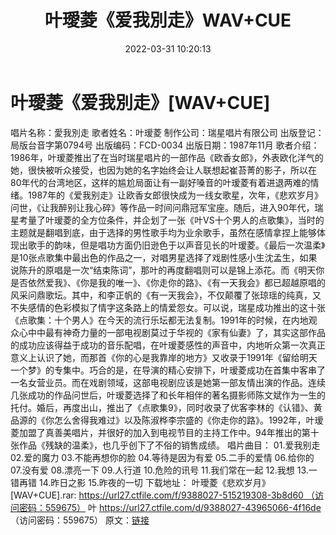 ﻿---
title: 叶璦菱《爱我別走》WAV+CUE
date: 2022-03-31 10:20:13
categories: WAV车载音乐、镜像
tags: 国语流行
---
# 叶璦菱《爱我別走》[WAV+CUE]

唱片名称：愛我別走
歌者姓名：叶瑷菱
制作公司：瑞星唱片有限公司
出版登记：局版台音字第0794号
出版编码：FCD-0034
出版日期：1987年11月
歌者介绍：
1986年，叶瑷菱推出了在当时瑞星唱片的一部作品《欧香女郎》，外表欧化洋气的她，很快被听众接受，也因为她的名字始终会让人联想起崔苔菁的影子，所以在80年代的台湾地区，这样的尴尬局面让有一副好嗓音的叶瑷菱有着进退两难的情绪。1987年的《爱我别走》让欧香女郎很快成为一线女歌星，次年，《悲欢岁月》问世，《让我醉别让我心碎》等作品一时间问鼎冠军宝座。随后，进入90年代，瑞星考量了叶瑷菱的全方位条件，并企划了一张《叶VS十个男人的点歌集》，当时的主题就是翻唱到底，由于选择的男性歌手均为业余歌手，虽然在感情拿捏上能够体现出歌手的韵味，但是唱功方面仍旧逊色于以声音见长的叶瑷菱。《最后一次温柔》是10张点歌集中最出色的作品之一，对唱男星选择了戏剧性感小生沈孟生，如果说陈升的原唱是一次“结束陈词”，那叶的再度翻唱则可以是锦上添花。而《明天你是否依然爱我》、《你是我的唯一》、《你走你的路》、《有一天我会》都已超越原唱的风采问鼎歌坛。其中，和李正帆的《有一天我会》，不仅颠覆了张琼瑶的纯真，又不失感情的色彩模拟了情字这条路上的情爱怨女。可以说，瑞星成功推出的这十张《点歌集：十个男人》在今天的流行乐坛都无法复制。1991年的时候，在内地观众心中中最有神奇力量的一部电视剧莫过于华视的《家有仙妻》了，其实这部作品的成功应该得益于成功的音乐配唱，在叶瑷菱感性的声音中，内地听众第一次真正意义上认识了她，而那首《你的心是我靠岸的地方》又收录于1991年《留给明天一个梦》的专集中。巧合的是，在导演的精心安排下，叶瑷菱成功在首集中客串了一名女营业员。而在戏剧领域，这部电视剧应该是她第一部友情出演的作品。连续几张成功的作品问世后，叶瑷菱选择了和长年相伴的著名摄影师陈文斌作为一生的托付。婚后，再度出山，推出了《点歌集9》，同时收录了优客李林的《认错》、黄品源的《你怎么舍得我难过》以及陈淑桦李宗盛的《你走你的路》。1992年，叶瑷菱加盟了真善美唱片，并很好的加入到电视节目的主持工作中。94年推出的第十张作品《残缺的温柔》，也几乎创下了不俗的销售成绩。
唱片曲目：
01.爱我别走
02.爱的魔力
03.不能再想你的脸
04.等待是因为有爱
05.二手的爱情
06.给你的
07.没有爱
08.漂亮一下
09.人行道
10.危险的讯号
11.我们常在一起
12.我想
13.一错再错
14.昨日之影
15.昨夜的一切
下载地址：
叶璦菱《悲欢岁月》[WAV+CUE].rar: https://url27.ctfile.com/f/9388027-515219308-3b8d60 （访问密码：559675）
叶
https://url27.ctfile.com/d/9388027-43965066-4f16de
（访问密码：559675）
原文：[链接](https://blog.sina.com.cn/s/blog_1647c7e7601030wg5.html)